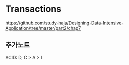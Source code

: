 # Transactions
https://github.com/study-haja/Designing-Data-Intensive-Application/tree/master/part2/chap7

## 추가노트

ACID: D, C > A > I

